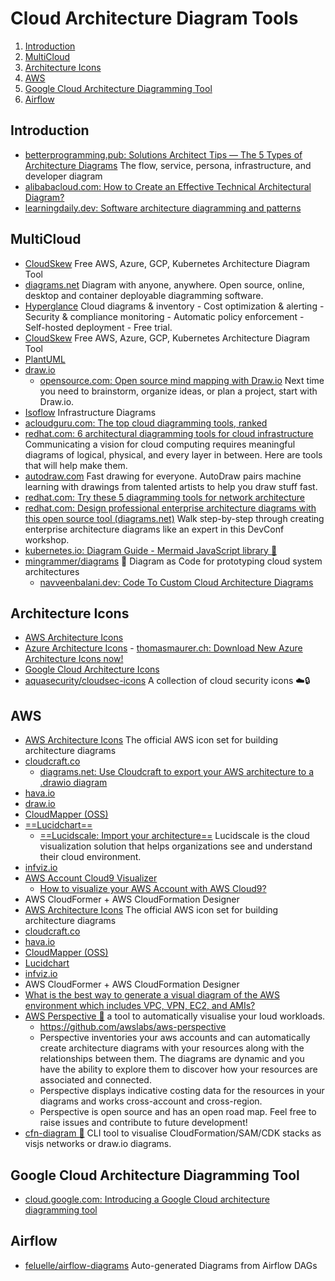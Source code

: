 # Cloud Architecture Diagram Tools

1. [Introduction](#introduction)
2. [MultiCloud](#multicloud)
3. [Architecture Icons](#architecture-icons)
4. [AWS](#aws)
5. [Google Cloud Architecture Diagramming Tool](#google-cloud-architecture-diagramming-tool)
6. [Airflow](#airflow)

## Introduction

- [betterprogramming.pub: Solutions Architect Tips — The 5 Types of Architecture Diagrams](https://betterprogramming.pub/solutions-architect-tips-the-5-types-of-architecture-diagrams-eb0c11996f9e) The flow, service, persona, infrastructure, and developer diagram
- [alibabacloud.com: How to Create an Effective Technical Architectural Diagram?](https://www.alibabacloud.com/blog/how-to-create-an-effective-technical-architectural-diagram_596100)
- [learningdaily.dev: Software architecture diagramming and patterns](https://learningdaily.dev/software-architecture-diagramming-and-patterns-7d38999e7a12)
## MultiCloud

- [CloudSkew](https://www.cloudskew.com/) Free AWS, Azure, GCP, Kubernetes Architecture Diagram Tool
- [diagrams.net](https://www.diagrams.net/) Diagram with anyone, anywhere. Open source, online, desktop and container deployable diagramming software.
- [Hyperglance](https://www.hyperglance.com/) Cloud diagrams & inventory - Cost optimization & alerting - Security & compliance monitoring - Automatic policy enforcement - Self-hosted deployment - Free trial.
- [CloudSkew](https://www.cloudskew.com/) Free AWS, Azure, GCP, Kubernetes Architecture Diagram Tool
- [PlantUML](https://plantuml.com/)
- [draw.io](https://drawio-app.com/)
    - [opensource.com: Open source mind mapping with Draw.io](https://opensource.com/article/21/12/open-source-mind-mapping-drawio) Next time you need to brainstorm, organize ideas, or plan a project, start with Draw.io.
- [Isoflow](https://isoflow.io) Infrastructure Diagrams
- [acloudguru.com: The top cloud diagramming tools, ranked](https://acloudguru.com/blog/engineering/the-top-cloud-diagramming-tools-ranked)
- [redhat.com: 6 architectural diagramming tools for cloud infrastructure](https://www.redhat.com/architect/diagramming-tools-cloud-infrastructure) Communicating a vision for cloud computing requires meaningful diagrams of logical, physical, and every layer in between. Here are tools that will help make them.
- [autodraw.com](https://www.autodraw.com/) Fast drawing for everyone. AutoDraw pairs machine learning with drawings from talented artists to help you draw stuff fast.
- [redhat.com: Try these 5 diagramming tools for network architecture](https://www.redhat.com/architect/diagramming-tools-network-architecture)
- [redhat.com: Design professional enterprise architecture diagrams with this open source tool (diagrams.net)](https://www.redhat.com/architect/design-enterprise-architecture-diagrams) Walk step-by-step through creating enterprise architecture diagrams like an expert in this DevConf workshop.
- [kubernetes.io: Diagram Guide - Mermaid JavaScript library 🌟](https://kubernetes.io/docs/contribute/style/diagram-guide/)
- [mingrammer/diagrams](https://github.com/mingrammer/diagrams) 🎨 Diagram as Code for prototyping cloud system architectures
    - [navveenbalani.dev: Code To Custom Cloud Architecture Diagrams](https://navveenbalani.dev/index.php/articles/code-to-custom-cloud-architecture-diagrams/)

## Architecture Icons

- [AWS Architecture Icons](https://aws.amazon.com/architecture/icons/)
- [Azure Architecture Icons](https://docs.microsoft.com/en-us/azure/architecture/icons/) - [thomasmaurer.ch: Download New Azure Architecture Icons now!](https://www.thomasmaurer.ch/2020/07/download-new-azure-architecture-icons-now/) 
- [Google Cloud Architecture Icons](https://cloud.google.com/icons)
- [aquasecurity/cloudsec-icons](https://github.com/aquasecurity/cloudsec-icons) A collection of cloud security icons ☁️🔒

## AWS

- [AWS Architecture Icons](https://aws.amazon.com/architecture/icons/) The official AWS icon set for building architecture diagrams
- [cloudcraft.co](https://cloudcraft.co/)
    - [diagrams.net: Use Cloudcraft to export your AWS architecture to a .drawio diagram](https://www.diagrams.net/blog/drawio-aws-cloudcraft)
- [hava.io](https://www.hava.io/)
- [draw.io](https://draw.io)
- [CloudMapper (OSS)](https://duo.com/blog/introducing-cloudmapper-an-aws-visualization-tool)
- [==Lucidchart==](https://www.lucidchart.com/)
    - [==Lucidscale: Import your architecture==](https://lucidscale.com/) Lucidscale is the cloud visualization solution that helps organizations see and understand their cloud environment.
- [infviz.io](https://infviz.io/)
- [AWS Account Cloud9 Visualizer](https://github.com/wongcyrus/aws-account-cloud9-visualizer)
    - [How to visualize your AWS Account with AWS Cloud9?](https://www.linkedin.com/pulse/how-visualize-your-aws-account-cloud9-wong-chun-yin-cyrus-%E9%BB%83%E4%BF%8A%E5%BD%A5-/)
- AWS CloudFormer + AWS CloudFormation Designer
- [AWS Architecture Icons](https://aws.amazon.com/architecture/icons/) The official AWS icon set for building architecture diagrams
- [cloudcraft.co](https://cloudcraft.co/)
- [hava.io](https://www.hava.io/)
- [CloudMapper (OSS)](https://duo.com/blog/introducing-cloudmapper-an-aws-visualization-tool)
- [Lucidchart](https://www.lucidchart.com/pages/integrations/aws-architecture-import)
- [infviz.io](https://infviz.io/)
- AWS CloudFormer + AWS CloudFormation Designer
- [What is the best way to generate a visual diagram of the AWS environment which includes VPC, VPN, EC2, and AMIs?](https://acloud.guru/forums/aws-certified-advanced-networking-specialty/discussion/-LELSWplsuDI8q8_KtjN/What%20is%20the%20best%20way%20to%20generate%20a%20visual%20diagram%20of%20the%20AWS%20environment%20which%20includes%20VPC,%20VPN,%20EC2,%20and%20AMIs%3F)
- [AWS Perspective 🌟](https://aws.amazon.com/solutions/implementations/aws-perspective/) a tool to automatically visualise your loud workloads.
    - https://github.com/awslabs/aws-perspective
    - Perspective inventories your aws accounts and can automatically create architecture diagrams with your resources along with the relationships between them. The diagrams are dynamic and you have the ability to explore them to discover how your resources are associated and connected.
    - Perspective displays indicative costing data for the resources in your diagrams and works cross-account and cross-region.
    - Perspective is open source and has an open road map. Feel free to raise issues and contribute to future development!
- [cfn-diagram 🌟](https://github.com/mhlabs/cfn-diagram) CLI tool to visualise CloudFormation/SAM/CDK stacks as visjs networks or draw.io diagrams.

## Google Cloud Architecture Diagramming Tool

- [cloud.google.com: Introducing a Google Cloud architecture diagramming tool](https://cloud.google.com/blog/topics/developers-practitioners/introducing-google-cloud-architecture-diagramming-tool)

## Airflow

- [feluelle/airflow-diagrams](https://github.com/feluelle/airflow-diagrams) Auto-generated Diagrams from Airflow DAGs